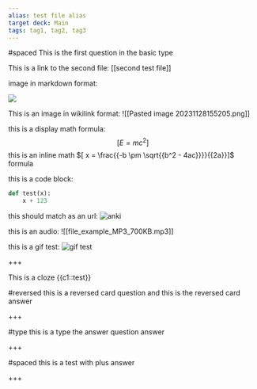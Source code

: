 ```yaml
---
alias: test file alias
target deck: Main
tags: tag1, tag2, tag3
---
```

#spaced
This is the first question in the basic type

This is a link to the second  file: [[second test file]]

image in markdown format:

![](Pasted%20image%2020231127233530.png)

This is an image in wikilink format:
![[Pasted image 20231128155205.png]]

this is a display math formula:
$$[ E = mc^2]$$
this is an inline math $[ x = \frac{{-b \pm \sqrt{{b^2 - 4ac}}}}{{2a}}]$ formula

this is a code block:
```python
def test(x):
	x + 123
```

this should match as an url:
![anki](https://upload.wikimedia.org/wikipedia/commons/thumb/3/3d/Anki-icon.svg/1280px-Anki-icon.svg.png)

this is an audio: 
![[file_example_MP3_700KB.mp3]]

this is a gif test:
![gif test](https://cdn.shortpixel.ai/spai/q_lossy+w_631+to_webp+ret_img/mailfloss.com/storage/2019/08/5d667803a7a67_gif1-Everyonelovesgifs_4ef1dbef8a604a3e1b26eebf2c000ef0.gif)

+++

 This is a cloze {{c1::test}}


#reversed
this is a reversed card question
and this is the reversed card answer

+++

#type
this is a type the answer question
answer

+++

#spaced 
this is a test with plus
answer

+++